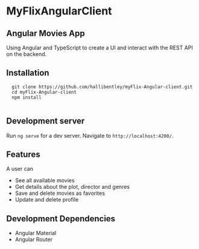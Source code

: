 # MyFlixAngularClient

## Angular Movies App

Using Angular and TypeScript to create a UI and interact with the REST API on the backend.


## Installation

```
  git clone https://github.com/hallibentley/myFlix-Angular-client.git
  cd myFlix-Angular-client
  npm install
  
```

## Development server

Run `ng serve` for a dev server. Navigate to `http://localhost:4200/`.

## Features

A user can 
- See all available movies
- Get details about the plot, director and genres
- Save and delete movies as favorites
- Update and delete profile

## Development Dependencies

- Angular Material
- Angular Router
